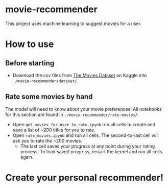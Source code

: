 # movie-recommender
This project uses machine learning to suggest movies for a user.

<!-- # How it works
The model . . .
- gathers info about movies you liked
- finds similarities in your preferences and those of other users
- **finds movies for you to watch** -->

# How to use
## Before starting
- Download the csv files from [The Movies Dataset](https://www.kaggle.com/rounakbanik/the-movies-dataset) on Kaggle into `./movie-recommender/dataset/`.
## Rate some movies by hand
The model will need to know about your movie preferences! All notebooks for this section are found in  `./movie-recommender/rate-movies/`.

- Open `get_movies_for_user_to_rate.ipynb` run all cells to create and save a list of ~200 titles for you to rate.
- Open `rate_movies.ipynb` and run all cells. The second-to-last cell will ask you to rate the ~200 movies.
    - The last cell saves your progress at any point during your rating process! To load saved progress, restart the kernel and run all cells again.

# Create your personal recommender!